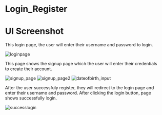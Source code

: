 # Login_Register

# UI Screenshot
This login page, the user will enter their username and password to login. 

![loginpage](https://user-images.githubusercontent.com/108405475/180139242-9a761607-3c5c-4a3d-8df0-9a834315831f.png)

This page shows the signup page which the user will enter their credentials to create their account.

![signup_page](https://user-images.githubusercontent.com/108405475/180139521-ed3d3efd-42e9-46db-ac8a-671281369440.png)
![signup_page2](https://user-images.githubusercontent.com/108405475/180139677-4b2e5b54-ab05-4c49-b4f6-344c101b5654.png)
![dateofbirth_input](https://user-images.githubusercontent.com/108405475/180139681-8ad6ad3a-4e0c-47dc-87af-b0755a06d4da.png)

After the user successfuly register, they will redirect to the login page and enter their username and password. After clicking the login button, page shows successfully login.

![successlogin](https://user-images.githubusercontent.com/108405475/180139987-aa569e8f-5db4-4af4-a5a1-283461294196.png)
